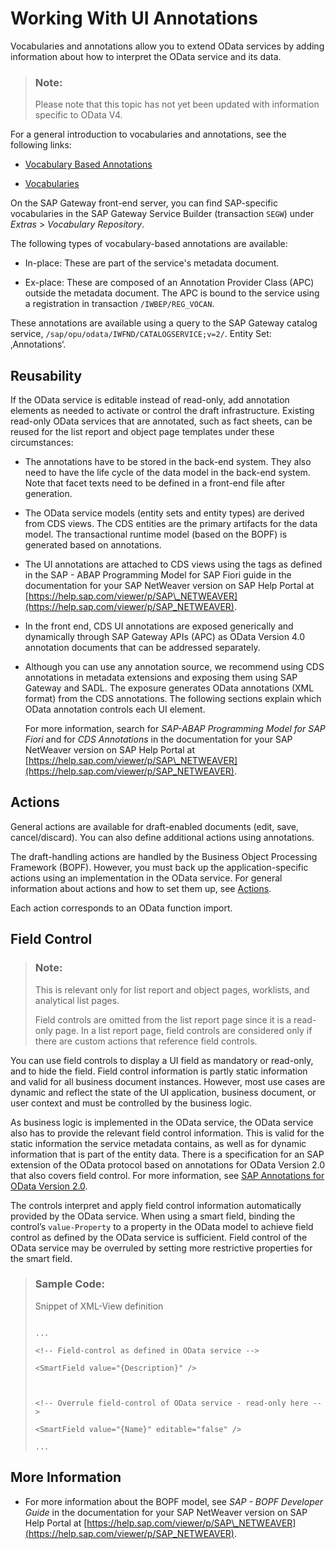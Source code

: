 <!-- loio83c89ccef12f48ab98f6c3811bd025b3 -->

# Working With UI Annotations

Vocabularies and annotations allow you to extend OData services by adding information about how to interpret the OData service and its data.

> ### Note:  
> Please note that this topic has not yet been updated with information specific to OData V4.

For a general introduction to vocabularies and annotations, see the following links:

-   [Vocabulary Based Annotations](http://scn.sap.com/community/gateway/blog/2013/10/07/vocabulary-based-annotations)

-   [Vocabularies](http://www.odata.org/vocabularies/)

On the SAP Gateway front-end server, you can find SAP-specific vocabularies in the SAP Gateway Service Builder \(transaction `SEGW`\) under *Extras* \> *Vocabulary Repository*.

The following types of vocabulary-based annotations are available:

-   In-place: These are part of the service's metadata document.

-   Ex-place: These are composed of an Annotation Provider Class \(APC\) outside the metadata document. The APC is bound to the service using a registration in transaction `/IWBEP/REG_VOCAN`.


These annotations are available using a query to the SAP Gateway catalog service, `/sap/opu/odata/IWFND/CATALOGSERVICE;v=2/`. Entity Set: ‚Annotations‘.



## Reusability

If the OData service is editable instead of read-only, add annotation elements as needed to activate or control the draft infrastructure. Existing read-only OData services that are annotated, such as fact sheets, can be reused for the list report and object page templates under these circumstances:

-   The annotations have to be stored in the back-end system. They also need to have the life cycle of the data model in the back-end system. Note that facet texts need to be defined in a front-end file after generation.

-   The OData service models \(entity sets and entity types\) are derived from CDS views. The CDS entities are the primary artifacts for the data model. The transactional runtime model \(based on the BOPF\) is generated based on annotations.

-   The UI annotations are attached to CDS views using the tags as defined in the SAP - ABAP Programming Model for SAP Fiori guide in the documentation for your SAP NetWeaver version on SAP Help Portal at [https://help.sap.com/viewer/p/SAP\_NETWEAVER](https://help.sap.com/viewer/p/SAP_NETWEAVER).
-   In the front end, CDS UI annotations are exposed generically and dynamically through SAP Gateway APIs \(APC\) as OData Version 4.0 annotation documents that can be addressed separately.

-   Although you can use any annotation source, we recommend using CDS annotations in metadata extensions and exposing them using SAP Gateway and SADL. The exposure generates OData annotations \(XML format\) from the CDS annotations. The following sections explain which OData annotation controls each UI element.

    For more information, search for *SAP-ABAP Programming Model for SAP Fiori* and for *CDS Annotations* in the documentation for your SAP NetWeaver version on SAP Help Portal at [https://help.sap.com/viewer/p/SAP\_NETWEAVER](https://help.sap.com/viewer/p/SAP_NETWEAVER).




## Actions

General actions are available for draft-enabled documents \(edit, save, cancel/discard\). You can also define additional actions using annotations.

The draft-handling actions are handled by the Business Object Processing Framework \(BOPF\). However, you must back up the application-specific actions using an implementation in the OData service. For general information about actions and how to set them up, see [Actions](actions-cbf16c5.md).

Each action corresponds to an OData function import.



## Field Control

> ### Note:  
> This is relevant only for list report and object pages, worklists, and analytical list pages.
> 
> Field controls are omitted from the list report page since it is a read-only page. In a list report page, field controls are considered only if there are custom actions that reference field controls.

You can use field controls to display a UI field as mandatory or read-only, and to hide the field. Field control information is partly static information and valid for all business document instances. However, most use cases are dynamic and reflect the state of the UI application, business document, or user context and must be controlled by the business logic.

As business logic is implemented in the OData service, the OData service also has to provide the relevant field control information. This is valid for the static information the service metadata contains, as well as for dynamic information that is part of the entity data. There is a specification for an SAP extension of the OData protocol based on annotations for OData Version 2.0 that also covers field control. For more information, see [SAP Annotations for OData Version 2.0](http://scn.sap.com/docs/DOC-44986).

The controls interpret and apply field control information automatically provided by the OData service. When using a smart field, binding the control’s `value-Property` to a property in the OData model to achieve field control as defined by the OData service is sufficient. Field control of the OData service may be overruled by setting more restrictive properties for the smart field.

> ### Sample Code:  
> Snippet of XML-View definition
> 
> ```
> 
> ... 
> 
> <!-- Field-control as defined in OData service -->   
> 
> <SmartField value="{Description}" />
> 
>      
> 
> <!-- Overrule field-control of OData service - read-only here -->    
> 
> <SmartField value="{Name}" editable="false" />
> 
> ...
> 
> ```



<a name="loio83c89ccef12f48ab98f6c3811bd025b3__section_eds_2ny_qlb"/>

## More Information

-   For more information about the BOPF model, see *SAP - BOPF Developer Guide* in the documentation for your SAP NetWeaver version on SAP Help Portal at [https://help.sap.com/viewer/p/SAP\_NETWEAVER](https://help.sap.com/viewer/p/SAP_NETWEAVER).


